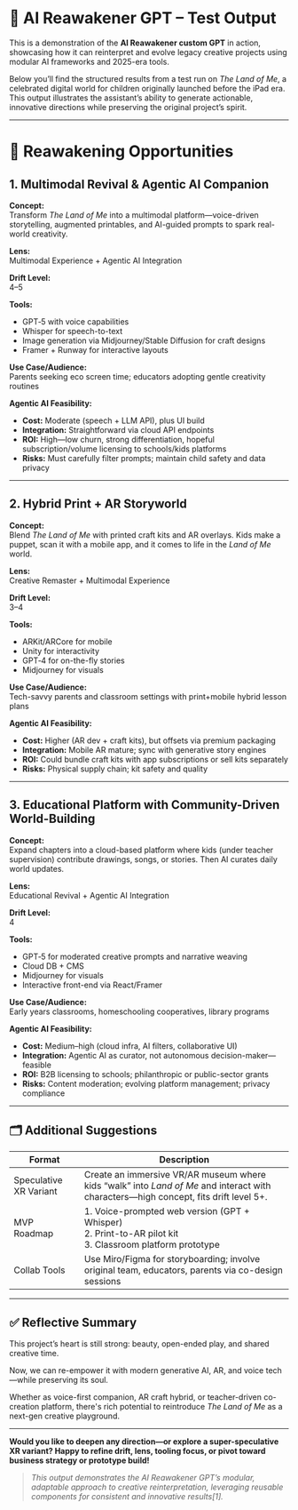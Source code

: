 # 🌟 AI Reawakener GPT – Test Output

This is a demonstration of the **AI Reawakener custom GPT** in action, showcasing how it can reinterpret and evolve legacy creative projects using modular AI frameworks and 2025-era tools.

Below you’ll find the structured results from a test run on *The Land of Me*, a celebrated digital world for children originally launched before the iPad era. This output illustrates the assistant’s ability to generate actionable, innovative directions while preserving the original project’s spirit.

---

# 🎯 Reawakening Opportunities

## 1. Multimodal Revival & Agentic AI Companion

**Concept:**  
Transform *The Land of Me* into a multimodal platform—voice-driven storytelling, augmented printables, and AI-guided prompts to spark real-world creativity.

**Lens:**  
Multimodal Experience + Agentic AI Integration

**Drift Level:**  
4–5

**Tools:**  
- GPT‑5 with voice capabilities  
- Whisper for speech-to-text  
- Image generation via Midjourney/Stable Diffusion for craft designs  
- Framer + Runway for interactive layouts

**Use Case/Audience:**  
Parents seeking eco screen time; educators adopting gentle creativity routines

**Agentic AI Feasibility:**  
- **Cost:** Moderate (speech + LLM API), plus UI build  
- **Integration:** Straightforward via cloud API endpoints  
- **ROI:** High—low churn, strong differentiation, hopeful subscription/volume licensing to schools/kids platforms  
- **Risks:** Must carefully filter prompts; maintain child safety and data privacy

---

## 2. Hybrid Print + AR Storyworld

**Concept:**  
Blend *The Land of Me* with printed craft kits and AR overlays. Kids make a puppet, scan it with a mobile app, and it comes to life in the *Land of Me* world.

**Lens:**  
Creative Remaster + Multimodal Experience

**Drift Level:**  
3–4

**Tools:**  
- ARKit/ARCore for mobile  
- Unity for interactivity  
- GPT‑4 for on-the-fly stories  
- Midjourney for visuals

**Use Case/Audience:**  
Tech-savvy parents and classroom settings with print+mobile hybrid lesson plans

**Agentic AI Feasibility:**  
- **Cost:** Higher (AR dev + craft kits), but offsets via premium packaging  
- **Integration:** Mobile AR mature; sync with generative story engines  
- **ROI:** Could bundle craft kits with app subscriptions or sell kits separately  
- **Risks:** Physical supply chain; kit safety and quality

---

## 3. Educational Platform with Community-Driven World-Building

**Concept:**  
Expand chapters into a cloud-based platform where kids (under teacher supervision) contribute drawings, songs, or stories. Then AI curates daily world updates.

**Lens:**  
Educational Revival + Agentic AI Integration

**Drift Level:**  
4

**Tools:**  
- GPT‑5 for moderated creative prompts and narrative weaving  
- Cloud DB + CMS  
- Midjourney for visuals  
- Interactive front-end via React/Framer

**Use Case/Audience:**  
Early years classrooms, homeschooling cooperatives, library programs

**Agentic AI Feasibility:**  
- **Cost:** Medium–high (cloud infra, AI filters, collaborative UI)  
- **Integration:** Agentic AI as curator, not autonomous decision-maker—feasible  
- **ROI:** B2B licensing to schools; philanthropic or public-sector grants  
- **Risks:** Content moderation; evolving platform management; privacy compliance

---

## 🗂️ Additional Suggestions

| Format                   | Description                                                                                   |
|--------------------------|----------------------------------------------------------------------------------------------|
| Speculative XR Variant   | Create an immersive VR/AR museum where kids “walk” into *Land of Me* and interact with characters—high concept, fits drift level 5+. |
| MVP Roadmap              | 1. Voice-prompted web version (GPT + Whisper)<br>2. Print-to-AR pilot kit<br>3. Classroom platform prototype |
| Collab Tools             | Use Miro/Figma for storyboarding; involve original team, educators, parents via co-design sessions |

---

## ✅ Reflective Summary

This project’s heart is still strong: beauty, open-ended play, and shared creative time.

Now, we can re-empower it with modern generative AI, AR, and voice tech—while preserving its soul.

Whether as voice-first companion, AR craft hybrid, or teacher-driven co-creation platform, there's rich potential to reintroduce *The Land of Me* as a next-gen creative playground.

---

**Would you like to deepen any direction—or explore a super-speculative XR variant? Happy to refine drift, lens, tooling focus, or pivot toward business strategy or prototype build!**

> *This output demonstrates the AI Reawakener GPT’s modular, adaptable approach to creative reinterpretation, leveraging reusable components for consistent and innovative results[1].*
```

